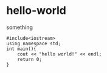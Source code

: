 # hello-world
something
```
#include<iostream>
using namespace std;
int main(){
    cout << "hello world!" << endl;
    return 0;
}
```
